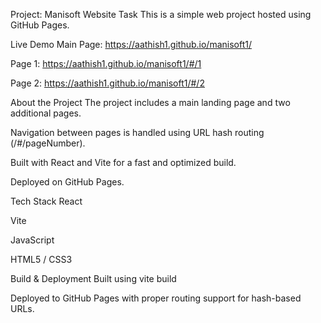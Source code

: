 Project: Manisoft Website Task
This is a simple web project hosted using GitHub Pages.

Live Demo
Main Page: https://aathish1.github.io/manisoft1/

Page 1: https://aathish1.github.io/manisoft1/#/1

Page 2: https://aathish1.github.io/manisoft1/#/2

About the Project
The project includes a main landing page and two additional pages.

Navigation between pages is handled using URL hash routing (/#/pageNumber).

Built with React and Vite for a fast and optimized build.

Deployed on GitHub Pages.

Tech Stack
React

Vite

JavaScript

HTML5 / CSS3

Build & Deployment
Built using vite build

Deployed to GitHub Pages with proper routing support for hash-based URLs.


